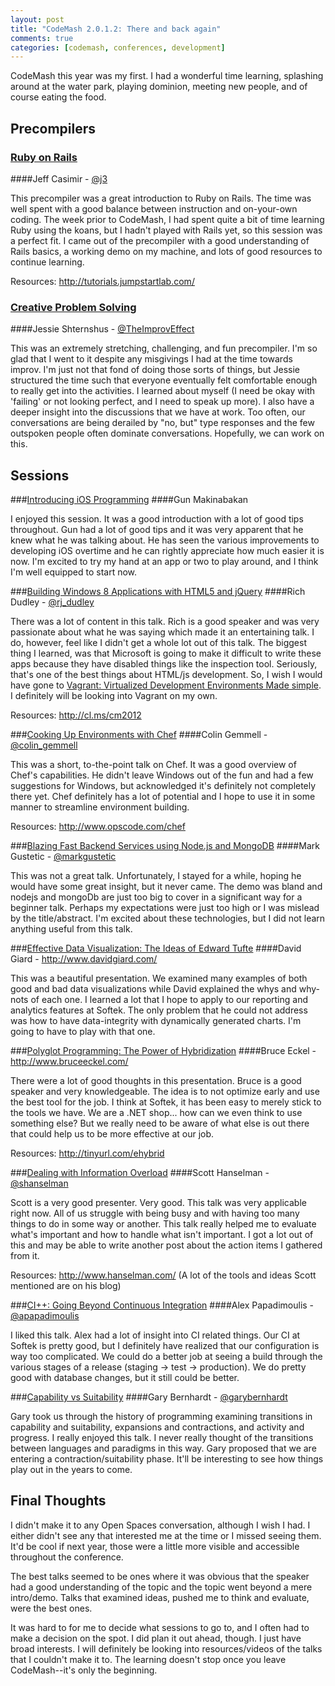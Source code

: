 ```yaml
---
layout: post
title: "CodeMash 2.0.1.2: There and back again"
comments: true
categories: [codemash, conferences, development]
---
```


CodeMash this year was my first. I had a wonderful time learning, splashing around at the water park, playing dominion, meeting new people, and of course eating the food.

## Precompilers
### [Ruby on Rails][rails-precomp]
####Jeff Casimir - [@j3](https://twitter.com/#!/j3)

This precompiler was a great introduction to Ruby on Rails. The time was well spent with a good balance between instruction and on-your-own coding. The week prior to CodeMash, I had spent quite a bit of time learning Ruby using the koans, but I hadn't played with Rails yet, so this session was a perfect fit. I came out of the precompiler with a good understanding of Rails basics, a working demo on my machine, and lots of good resources to continue learning.

Resources: http://tutorials.jumpstartlab.com/

### [Creative Problem Solving][creative-precomp]
####Jessie Shternshus - [@TheImprovEffect](https://twitter.com/#!/TheImprovEffect)

This was an extremely stretching, challenging, and fun precompiler. I'm so glad that I went to it despite any misgivings I had at the time towards improv. I'm just not that fond of doing those sorts of things, but Jessie structured the time such that everyone eventually felt comfortable enough to really get into the activities. I learned about myself (I need be okay with 'failing' or not looking perfect, and I need to speak up more). I also have a deeper insight into the discussions that we have at work. Too often, our conversations are being derailed by "no, but" type responses and the few outspoken people often dominate conversations. Hopefully, we can work on this.

[rails-precomp]: http://www.codemash.org/Sessions/Precompiler#Fundamental+Ruby+on+Rails+(Half+Day%2c+AM)
[creative-precomp]: http://www.codemash.org/Sessions/Precompiler#Creative+Problem+Solving+(Half+Day+PM)

## Sessions

###[Introducing iOS Programming][ios]
####Gun Makinabakan

I enjoyed this session. It was a good introduction with a lot of good tips throughout. Gun had a lot of good tips and it was very apparent that he knew what he was talking about. He has seen the various improvements to developing iOS overtime and he can rightly appreciate how much easier it is now. I'm excited to try my hand at an app or two to play around, and I think I'm well equipped to start now.

###[Building Windows 8 Applications with HTML5 and jQuery][win8]
####Rich Dudley - [@rj_dudley](https://twitter.com/#!/rj_dudley)

There was a lot of content in this talk. Rich is a good speaker and was very passionate about what he was saying which made it an entertaining talk. I do, however, feel like I didn't get a whole lot out of this talk. The biggest thing I learned, was that Microsoft is going to make it difficult to write these apps because they have disabled things like the inspection tool. Seriously, that's one of the best things about HTML/js development. So, I wish I would have gone to [Vagrant: Virtualized Development Environments Made simple][vagrant]. I definitely will be looking into Vagrant on my own.

Resources: http://cl.ms/cm2012

###[Cooking Up Environments with Chef][chef]
####Colin Gemmell - [@colin_gemmell](https://twitter.com/#!/colin_gemmell)

This was a short, to-the-point talk on Chef. It was a good overview of Chef's capabilities. He didn't leave Windows out of the fun and had a few suggestions for Windows, but acknowledged it's definitely not completely there yet. Chef definitely has a lot of potential and I hope to use it in some manner to streamline environment building.

Resources: http://www.opscode.com/chef

###[Blazing Fast Backend Services using Node.js and MongoDB][node-mongo]
####Mark Gustetic - [@markgustetic](https://twitter.com/#!/markgustetic)

This was not a great talk. Unfortunately, I stayed for a while, hoping he would have some great insight, but it never came. The demo was bland and nodejs and mongoDb are just too big to cover in a significant way for a beginner talk. Perhaps my expectations were just too high or I was mislead by the title/abstract. I'm excited about these technologies, but I did not learn anything useful from this talk.

###[Effective Data Visualization: The Ideas of Edward Tufte][data-vis]
####David Giard - http://www.davidgiard.com/

This was a beautiful presentation. We examined many examples of both good and bad data visualizations while David explained the whys and why-nots of each one. I learned a lot that I hope to apply to our reporting and analytics features at Softek. The only problem that he could not address was how to have data-integrity with dynamically generated charts. I'm going to have to play with that one.

###[Polyglot Programming: The Power of Hybridization][hybrid]
####Bruce Eckel - http://www.bruceeckel.com/

There were a lot of good thoughts in this presentation. Bruce is a good speaker and very knowledgeable. The idea is to not optimize early and use the best tool for the job. I think at Softek, it has been easy to merely stick to the tools we have. We are a .NET shop... how can we even think to use something else? But we really need to be aware of what else is out there that could help us to be more effective at our job.

Resources: http://tinyurl.com/ehybrid

###[Dealing with Information Overload][info-overload]
####Scott Hanselman - [@shanselman](https://twitter.com/#!/shanselman)

Scott is a very good presenter. Very good. This talk was very applicable right now. All of us struggle with being busy and with having too many things to do in some way or another. This talk really helped me to evaluate what's important and how to handle what isn't important. I got a lot out of this and may be able to write another post about the action items I gathered from it.

Resources: http://www.hanselman.com/ (A lot of the tools and ideas Scott mentioned are on his blog)

###[CI++: Going Beyond Continuous Integration][ci++]
####Alex Papadimoulis - [@apapadimoulis](https://twitter.com/#!/apapadimoulis)

I liked this talk. Alex had a lot of insight into CI related things. Our CI at Softek is pretty good, but I definitely have realized that our configuration is way too complicated. We could do a better job at seeing a build through the various stages of a release (staging -> test -> production). We do pretty good with database changes, but it still could be better.

###[Capability vs Suitability][capability]
####Gary Bernhardt - [@garybernhardt](https://twitter.com/#!/garybernhardt)

Gary took us through the history of programming examining transitions in capability and suitability, expansions and contractions, and activity and progress. I really enjoyed this talk. I never really thought of the transitions between languages and paradigms in this way. Gary proposed that we are entering a contraction/suitability phase. It'll be interesting to see how things play out in the years to come.

## Final Thoughts

I didn't make it to any Open Spaces conversation, although I wish I had. I either didn't see any that interested me at the time or I missed seeing them. It'd be cool if next year, those were a little more visible and accessible throughout the conference.

The best talks seemed to be ones where it was obvious that the speaker had a good understanding of the topic and the topic went beyond a mere intro/demo. Talks that examined ideas, pushed me to think and evaluate, were the best ones.

It was hard to for me to decide what sessions to go to, and I often had to make a decision on the spot. I did plan it out ahead, though. I just have broad interests. I will definitely be looking into resources/videos of the talks that I couldn't make it to. The learning doesn't stop once you leave CodeMash--it's only the beginning.

[ios]: http://www.codemash.org/Sessions#Introducing+iOS+Programming
[win8]: http://www.codemash.org/Sessions#Building+Windows+8+Applications+with+HTML+5+and+jQuery
[vagrant]: http://www.codemash.org/Sessions#Vagrant%3a+Virtualized+Development+Environments+Made+Simple
[chef]: http://www.codemash.org/Sessions#Cooking+Up+Environments+with+Chef
[node-mongo]: http://www.codemash.org/Sessions#Blazing+Fast+Backend+Services+using+Node.js+and+MongoDB
[data-vis]: http://www.codemash.org/Sessions#Effective+Data+Visualization%3a+The+Ideas+of+Edward+Tufte
[hybrid]: http://www.codemash.org/Sessions#Polyglot+Programming%3a+The+Power+of+Hybridization
[info-overload]: http://www.codemash.org/Sessions#NEW+-+Dealing+with+Information+Overload
[ci++]: http://www.codemash.org/Sessions#CI%2b%2b%3a+Going+Beyond+Continuous+Integration
[capability]: http://www.codemash.org/Sessions#Capability+vs.+Suitability



